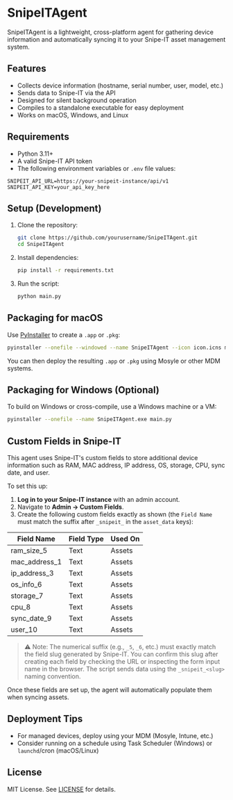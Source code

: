 # SnipeITAgent

SnipeITAgent is a lightweight, cross-platform agent for gathering device information and automatically syncing it to your Snipe-IT asset management system.

## Features

- Collects device information (hostname, serial number, user, model, etc.)
- Sends data to Snipe-IT via the API
- Designed for silent background operation
- Compiles to a standalone executable for easy deployment
- Works on macOS, Windows, and Linux

## Requirements

- Python 3.11+
- A valid Snipe-IT API token
- The following environment variables or `.env` file values:

```env
SNIPEIT_API_URL=https://your-snipeit-instance/api/v1
SNIPEIT_API_KEY=your_api_key_here
```

## Setup (Development)

1. Clone the repository:

    ```bash
    git clone https://github.com/yourusername/SnipeITAgent.git
    cd SnipeITAgent
    ```

2. Install dependencies:

    ```bash
    pip install -r requirements.txt
    ```

3. Run the script:

    ```bash
    python main.py
    ```

## Packaging for macOS

Use [PyInstaller](https://pyinstaller.org/) to create a `.app` or `.pkg`:

```bash
pyinstaller --onefile --windowed --name SnipeITAgent --icon icon.icns main.py
```

You can then deploy the resulting `.app` or `.pkg` using Mosyle or other MDM systems.

## Packaging for Windows (Optional)

To build on Windows or cross-compile, use a Windows machine or a VM:

```bash
pyinstaller --onefile --name SnipeITAgent.exe main.py
```
## Custom Fields in Snipe-IT

This agent uses Snipe-IT's custom fields to store additional device information such as RAM, MAC address, IP address, OS, storage, CPU, sync date, and user.

To set this up:

1. **Log in to your Snipe-IT instance** with an admin account.
2. Navigate to **Admin → Custom Fields**.
3. Create the following custom fields exactly as shown (the `Field Name` must match the suffix after `_snipeit_` in the `asset_data` keys):

| Field Name         | Field Type | Used On |
|--------------------|------------|---------|
| ram_size_5         | Text       | Assets  |
| mac_address_1      | Text       | Assets  |
| ip_address_3       | Text       | Assets  |
| os_info_6          | Text       | Assets  |
| storage_7          | Text       | Assets  |
| cpu_8              | Text       | Assets  |
| sync_date_9        | Text       | Assets  |
| user_10            | Text       | Assets  |

> ⚠️ Note: The numerical suffix (e.g., `_5`, `_6`, etc.) must exactly match the field slug generated by Snipe-IT. You can confirm this slug after creating each field by checking the URL or inspecting the form input name in the browser. The script sends data using the `_snipeit_<slug>` naming convention.

Once these fields are set up, the agent will automatically populate them when syncing assets.

## Deployment Tips

- For managed devices, deploy using your MDM (Mosyle, Intune, etc.)
- Consider running on a schedule using Task Scheduler (Windows) or `launchd`/cron (macOS/Linux)

## License

MIT License. See [LICENSE](LICENSE) for details.



